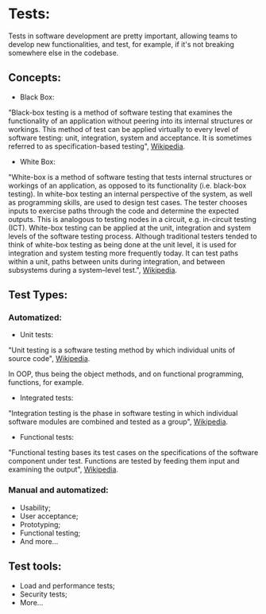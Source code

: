 # Tests:

Tests in software development are pretty important, allowing teams to develop new functionalities, and test, for example, if it's not breaking somewhere else in the codebase.

## Concepts:

- Black Box:

"Black-box testing is a method of software testing that examines the functionality of an application without peering into its internal structures or workings. This method of test can be applied virtually to every level of software testing: unit, integration, system and acceptance. It is sometimes referred to as specification-based testing", [Wikipedia](https://en.wikipedia.org/wiki/Black-box_testing).

- White Box:

"White-box is a method of software testing that tests internal structures or workings of an application, as opposed to its functionality (i.e. black-box testing). In white-box testing an internal perspective of the system, as well as programming skills, are used to design test cases. The tester chooses inputs to exercise paths through the code and determine the expected outputs. This is analogous to testing nodes in a circuit, e.g. in-circuit testing (ICT). White-box testing can be applied at the unit, integration and system levels of the software testing process. Although traditional testers tended to think of white-box testing as being done at the unit level, it is used for integration and system testing more frequently today. It can test paths within a unit, paths between units during integration, and between subsystems during a system–level test.", [Wikipedia](https://en.wikipedia.org/wiki/White-box_testing).

## Test Types:

### Automatized:

- Unit tests:

"Unit testing is a software testing method by which individual units of source code", [Wikipedia](https://en.wikipedia.org/wiki/Unit_testing).

In OOP, thus being the object methods, and on functional programming, functions, for example.

- Integrated tests:

"Integration testing is the phase in software testing in which individual software modules are combined and tested as a group", [Wikipedia](https://en.wikipedia.org/wiki/Integration_testing).

- Functional tests:

"Functional testing bases its test cases on the specifications of the software component under test. Functions are tested by feeding them input and examining the output", [Wikipedia](https://en.wikipedia.org/wiki/Functional_testing).

### Manual and automatized:

- Usability;
- User acceptance;
- Prototyping;
- Functional testing;
- And more...

## Test tools:

- Load and performance tests;
- Security tests;
- More...
